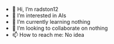 - 👋 Hi, I’m radston12
- 👀 I’m interested in AIs
- 🌱 I’m currently learning nothing
- 💞️ I’m looking to collaborate on nothing
- 📫 How to reach me: No idea

<!---
RadSton/RadSton is a ✨ special ✨ repository because its `README.md` (this file) appears on your GitHub profile.
You can click the Preview link to take a look at your changes.
--->
